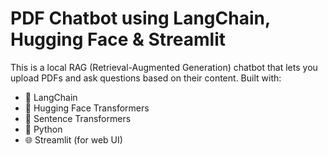 # PDF Chatbot using LangChain, Hugging Face & Streamlit

This is a local RAG (Retrieval-Augmented Generation) chatbot that lets you upload PDFs and ask questions based on their content. Built with:

- 📄 LangChain
- 🤗 Hugging Face Transformers
- 🧠 Sentence Transformers
- 🐍 Python
- 🌐 Streamlit (for web UI)
